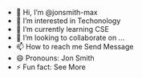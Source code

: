 - 👋 Hi, I’m @jonsmith-max
- 👀 I’m interested in Techonology
- 🌱 I’m currently learning CSE
- 💞️ I’m looking to collaborate on ...
- 📫 How to reach me Send Message
- 😄 Pronouns: Jon Smith
- ⚡ Fun fact: See More

<!---
jonsmith-max/jonsmith-max is a ✨ special ✨ repository because its `README.md` (this file) appears on your GitHub profile.
You can click the Preview link to take a look at your changes.
--->
